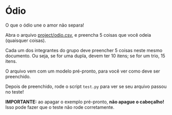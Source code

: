 # Ódio

O que o ódio une o amor não separa!

Abra o arquivo [project/odio.csv](project/odio.csv), e preencha 5 coisas que
 você odeia (quaisquer coisas).

Cada um dos integrantes do grupo deve preencher 5 coisas neste mesmo documento.
Ou seja, se for uma dupla, devem ter 10 itens; se for um trio, 15 itens.

O arquivo vem com um modelo pré-pronto, para você ver como deve ser preenchido.

Depois de preenchido, rode o script `test.py` para ver se seu arquivo passou no
teste!

**IMPORTANTE:** ao apagar o exemplo pré-pronto, **não apague o cabeçalho!** 
Isso pode fazer que o teste não rode corretamente.